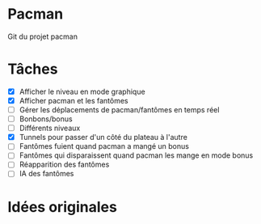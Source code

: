 # Pacman
Git du projet pacman

# Tâches
- [x] Afficher le niveau en mode graphique
- [x] Afficher pacman et les fantômes
- [ ] Gérer les déplacements de pacman/fantômes en temps réel
- [ ] Bonbons/bonus
- [ ] Différents niveaux
- [x] Tunnels pour passer d'un côté du plateau à l'autre
- [ ] Fantômes fuient quand pacman a mangé un bonus
- [ ] Fantômes qui disparaissent quand pacman les mange en mode bonus
- [ ] Réapparition des fantômes
- [ ] IA des fantômes

# Idées originales
